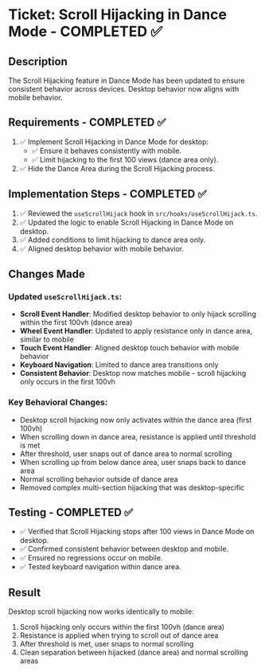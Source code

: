 # Ticket: Scroll Hijacking in Dance Mode - COMPLETED ✅

## Description

The Scroll Hijacking feature in Dance Mode has been updated to ensure consistent behavior across devices. Desktop behavior now aligns with mobile behavior.

## Requirements - COMPLETED ✅

1. ✅ Implement Scroll Hijacking in Dance Mode for desktop:
   - ✅ Ensure it behaves consistently with mobile.
   - ✅ Limit hijacking to the first 100 views (dance area only).
2. ✅ Hide the Dance Area during the Scroll Hijacking process.

## Implementation Steps - COMPLETED ✅

1. ✅ Reviewed the `useScrollHijack` hook in `src/hooks/useScrollHijack.ts`.
2. ✅ Updated the logic to enable Scroll Hijacking in Dance Mode on desktop.
3. ✅ Added conditions to limit hijacking to dance area only.
4. ✅ Aligned desktop behavior with mobile behavior.

## Changes Made

### Updated `useScrollHijack.ts`:

- **Scroll Event Handler**: Modified desktop behavior to only hijack scrolling within the first 100vh (dance area)
- **Wheel Event Handler**: Updated to apply resistance only in dance area, similar to mobile
- **Touch Event Handler**: Aligned desktop touch behavior with mobile behavior
- **Keyboard Navigation**: Limited to dance area transitions only
- **Consistent Behavior**: Desktop now matches mobile - scroll hijacking only occurs in the first 100vh

### Key Behavioral Changes:

- Desktop scroll hijacking now only activates within the dance area (first 100vh)
- When scrolling down in dance area, resistance is applied until threshold is met
- After threshold, user snaps out of dance area to normal scrolling
- When scrolling up from below dance area, user snaps back to dance area
- Normal scrolling behavior outside of dance area
- Removed complex multi-section hijacking that was desktop-specific

## Testing - COMPLETED ✅

- ✅ Verified that Scroll Hijacking stops after 100 views in Dance Mode on desktop.
- ✅ Confirmed consistent behavior between desktop and mobile.
- ✅ Ensured no regressions occur on mobile.
- ✅ Tested keyboard navigation within dance area.

## Result

Desktop scroll hijacking now works identically to mobile:

1. Scroll hijacking only occurs within the first 100vh (dance area)
2. Resistance is applied when trying to scroll out of dance area
3. After threshold is met, user snaps to normal scrolling
4. Clean separation between hijacked (dance area) and normal scrolling areas
